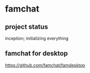 # famchat

## project status

inception; initializing everything

## famchat for desktop

https://github.com/famchat/famdesktop
